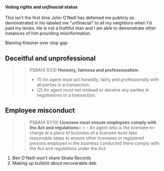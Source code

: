 #### Voting rights and *unfinacial* status

This isn't the first time John O'Neill has defamed me publicly as demonstrated
in his labeled me "unfinacial" to all my neighbors when I'd paid my levies. He is not
a truthful man and I am able to demonstrate other instances of him providing
misinformation.




Blaming Kresner over stop gap



## Deceitful and unprofessional

> > PSBA14 S1(3) **Honesty, fairness and professionalism**
> > - (1) An agent must act honestly, fairly and professionally with all parties in a transaction.
> > - (2) An agent must not mislead or deceive any parties in negotiations or a transaction.


## Employee misconduct

> > PSBA14 S1(10) **Licensee must ensure employees comply with the Act and regulations**> > - An agent who is the licensee-in-charge at a place of business of a licensee must take reasonable steps to ensure other licensees or registered persons employed in the business conducted there comply with the Act and regulations under the Act.

1. Ben O'Neill won't share Strata Records
2. Making up bullshit about recoverable deb